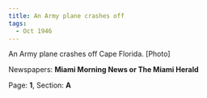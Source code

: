 ```yaml
---  
title: An Army plane crashes off  
tags:  
  - Oct 1946  
---  
```

  
An Army plane crashes off Cape Florida. [Photo]  
  
Newspapers: **Miami Morning News or The Miami Herald**  
  
Page: **1**, Section: **A** 

